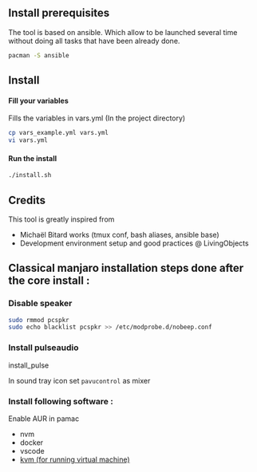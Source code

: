 
## Install prerequisites

The tool is based on ansible. Which allow to be launched several time without doing all tasks that have been already done.

```bash
pacman -S ansible
```

## Install

#### Fill your variables

Fills the variables in vars.yml (In the project directory)

```bash
cp vars_example.yml vars.yml
vi vars.yml
```

#### Run the install

```bash
./install.sh
```

## Credits

This tool is greatly inspired from
- Michaël Bitard works (tmux conf, bash aliases, ansible base)
- Development environment setup and good practices @ LivingObjects

## Classical manjaro installation steps done after the core install :

### Disable speaker

```bash
sudo rmmod pcspkr
sudo echo blacklist pcspkr >> /etc/modprobe.d/nobeep.conf
```

### Install pulseaudio

install_pulse

In sound tray icon set `pavucontrol` as mixer

### Install following software :

Enable AUR in pamac

- nvm
- docker
- vscode
- [kvm (for running virtual machine)](./kvm.md)
